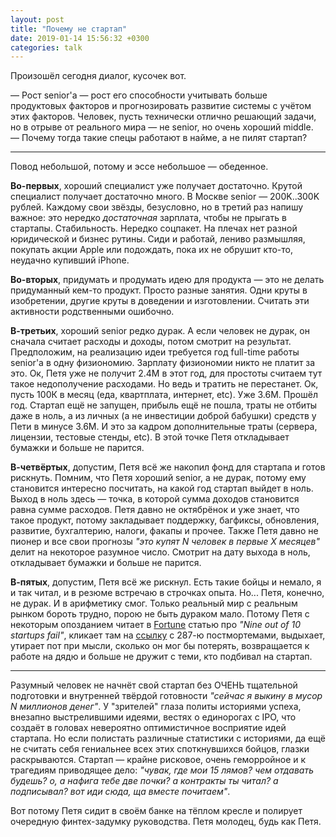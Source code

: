 ```yaml
---
layout: post
title: "Почему не стартап"
date: 2019-01-14 15:56:32 +0300
categories: talk
---
```

Произошёл сегодня диалог, кусочек вот.

— Рост senior'а — рост его способности учитывать больше продуктовых факторов и прогнозировать развитие системы с учётом этих факторов. Человек, пусть технически отлично решающий задачи, но в отрыве от реального мира — не senior, но очень хороший middle.  
— Почему тогда такие спецы работают в найме, а не пилят стартап?

---

Повод небольшой, потому и эссе небольшое — обеденное.

**Во-первых**, хороший специалист уже получает достаточно. Крутой специалист получает достаточно много. В Москве senior — 200K..300K рублей. Каждому свои звёзды, безусловно, но в третий раз напишу важное: это нередко *достаточная* зарплата, чтобы не прыгать в стартапы. Стабильность. Нередко соцпакет. На плечах нет разной юридической и бизнес рутины. Сиди и работай, лениво размышляя, покупать акции Apple или подождать, пока их не обрушит кто-то, неудачно купивший iPhone.

**Во-вторых**, придумать и продумать идею для продукта — это не делать придуманный кем-то продукт. Просто разные занятия. Одни круты в изобретении, другие круты в доведении и изготовлении. Считать эти активности родственными ошибочно.

**В-третьих**, хороший senior редко дурак. А если человек не дурак, он сначала считает расходы и доходы, потом смотрит на результат. Предположим, на реализацию идеи требуется год full-time работы senior'а в одну физиономию. Зарплату физиономии никто не платит за это. Ок, Петя уже не получит 2.4M в этот год, для простоты считаем тут такое недополучение расходами. Но ведь и тратить не перестанет. Ок, пусть 100К в месяц (еда, квартплата, интернет, etc). Уже 3.6М. Прошёл год. Стартап ещё не запущен, прибыль ещё не пошла, траты не отбиты даже в ноль, а из личных (а не инвестиции доброй бабушки) средств у Пети в минусе 3.6М. И это за кадром дополнительные траты (сервера, лицензии, тестовые стенды, etc). В этой точке Петя откладывает бумажки и больше не парится.

**В-четвёртых**, допустим, Петя всё же накопил фонд для стартапа и готов рискнуть. Помним, что Петя хороший senior, а не дурак, потому ему становится интересно посчитать, на какой год стартап выйдет в ноль. Выход в ноль здесь — точка, в которой сумма доходов становится равна сумме расходов. Петя давно не октябрёнок и уже знает, что такое продукт, потому закладывает поддержку, багфиксы, обновления, развитие, бухгалтерию, налоги, факапы и прочее. Также Петя давно не пионер и все свои прогнозы *"это купят N человек в первые X месяцев"* делит на некоторое разумное число. Смотрит на дату выхода в ноль, откладывает бумажки и больше не парится.

**В-пятых**, допустим, Петя всё же рискнул. Есть такие бойцы и немало, я и так читал, и в резюме встречаю в строчках опыта. Но... Петя, конечно, не дурак. И в арифметику смог. Только реальный мир с реальным рынком бороть трудно, порою не быть дураком мало. Потому Петя с некоторым опозданием читает в [Fortune](http://fortune.com/2014/09/25/why-startups-fail-according-to-their-founders/) статью про *"Nine out of 10 startups fail"*, кликает там на [ссылку](https://www.cbinsights.com/research/startup-failure-post-mortem/) с 287-ю постмортемами, выдыхает, утирает пот при мысли, сколько он мог бы потерять, возвращается к работе на дядю и больше не дружит с теми, кто подбивал на стартап.

---

Разумный человек не начнёт свой стартап без ОЧЕНЬ тщательной подготовки и внутренней твёрдой готовности *"сейчас я выкину в мусор N миллионов денег"*. У "зрителей" глаза политы историями успеха, внезапно выстрелившими идеями, вестях о единорогах с IPO, что создаёт в головах невероятно оптимистичное восприятие идей стартапа. Но если полистать различные статистики с историями, да ещё не считать себя гениальнее всех этих споткнувшихся бойцов, глазки раскрываются. Стартап — крайне рисковое, очень геморройное и к трагедиям приводящее дело: *"чувак, где мои 15 лямов? чем отдавать будешь? о, а нафига тебе две почки? а контракты ты читал? а подписывал? вот иди сюда, ща вместе почитаем"*.

Вот потому Петя сидит в своём банке на тёплом кресле и полирует очередную финтех-задумку руководства. Петя молодец, будь как Петя.
